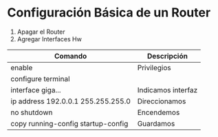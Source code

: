 # Configuración Básica de un Router

1. Apagar el Router
2. Agregar Interfaces Hw

| Comando            | Descripción |
| -------            | ----------- |
| enable             | Privilegios |
| configure terminal |             |
| interface giga...  | Indicamos interfaz|
| ip address 192.0.0.1 255.255.255.0 | Direccionamos|
| no shutdown | Encendemos |
| copy running-config startup-config| Guardamos |



